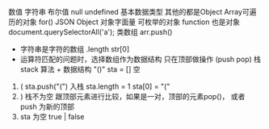 数值 字符串 布尔值 null undefined 基本数据类型
其他的都是Object   Array可遍历的对象 for()
JSON Object 对象字面量 可枚举的对象
function 也是对象
document.querySelectorAll('a');   类数组
arr.push() 
- 字符串是字符的数组  .length str[0]
- 运算符匹配的问题时，选择数组作为数据结构
  只在顶部做操作 (push pop)   栈stack
  算法 + 数据结构   "()"
  sta = [] 空
1. (   sta.push("(")  入栈  sta.length = 1
  sta[0] = "("
2.  ) 栈不为空 跟顶部元素进行比较，如果是一对，顶部的元素pop()，
  或者 push 为新的顶部
3. sta 为空 true | false